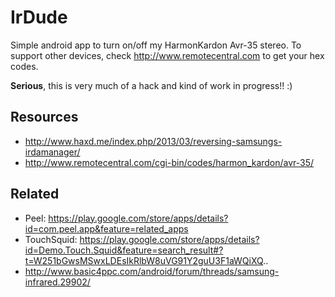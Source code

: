 # IrDude

Simple android app to turn on/off my HarmonKardon Avr-35 stereo. To support other devices, check http://www.remotecentral.com to get your hex codes.

**Serious**, this is very much of a hack and kind of work in progress!! :)

## Resources

 * http://www.haxd.me/index.php/2013/03/reversing-samsungs-irdamanager/
 * http://www.remotecentral.com/cgi-bin/codes/harmon_kardon/avr-35/


## Related

 * Peel:       https://play.google.com/store/apps/details?id=com.peel.app&feature=related_apps
 * TouchSquid: https://play.google.com/store/apps/details?id=Demo.Touch.Squid&feature=search_result#?t=W251bGwsMSwxLDEsIkRlbW8uVG91Y2guU3F1aWQiXQ..
 * http://www.basic4ppc.com/android/forum/threads/samsung-infrared.29902/
